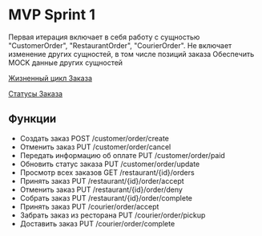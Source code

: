 # MVP Sprint 1

Первая итерация включает в себя работу с сущностью "CustomerOrder", "RestaurantOrder", "CourierOrder".
Не включает изменение других сущностей, в том числе позиций заказа
Обеспечить MOCK данные других сущностей

[Жизненный цикл Заказа](../02-analytics/03-order-lifecycle.svg)

[Статусы Заказа](../02-analytics/04-order-statuses.svg)

## Функции
- Создать заказ POST /customer/order/create
- Отменить заказ PUT /customer/order/cancel
- Передать информацию об оплате PUT /customer/order/paid
- Обновить статус заказа PUT /customer/order/update
- Просмотр всех заказов GET /restaurant/{id}/orders
- Принять заказ PUT /restaurant/{id}/order/accept
- Отменить заказ PUT /restaurant/{id}/order/deny
- Собрать заказ PUT /restaurant/{id}/order/complete
- Принять заказ PUT /courier/order/accept
- Забрать заказ из ресторана PUT /courier/order/pickup
- Доставить заказ PUT /courier/order/complete
